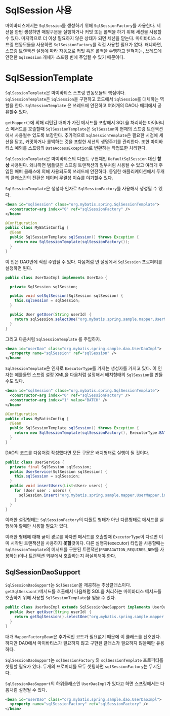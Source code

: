 <a name="SqlSession_사용"></a>

# SqlSession 사용

마이바티스에서는 `SqlSession`를 생성하기 위해 `SqlSessionFactory`를 사용한다. 세션을 한번 생성하면 매핑구문을 실행하거나 커밋 또는 롤백을 하기 위해 세션을 사용할수 있다. 마지막으로 더
이상 필요하지 않은 상태가 되면 세션을 닫는다. 마이바티스 스프링 연동모듈을 사용하면 `SqlSessionFactory`를 직접 사용할 필요가 없다. 왜냐하면, 스프링 트랜잭션 설정에 따라 자동으로 커밋 혹은 롤백을
수행하고 닫혀지는, 쓰레드에 안전한 `SqlSession` 개체가 스프링 빈에 주입될 수 있기 때문이다.

# SqlSessionTemplate

`SqlSessionTemplate`은 마이바티스 스프링 연동모듈의 핵심이다. `SqlSessionTemplate`은 `SqlSession`을 구현하고 코드에서 `SqlSession`를 대체하는 역할을 한다.
`SqlSessionTemplate` 은 쓰레드에 안전하고 여러개의 DAO나 매퍼에서 공유할수 있다.

`getMapper()`에 의해 리턴된 매퍼가 가진 메서드를 포함해서 SQL을 처리하는 마이바티스 메서드를 호출할때 `SqlSessionTemplate`은 `SqlSession`이 현재의 스프링 트랜잭션에서 사용될수
있도록 보장한다. 추가적으로 `SqlSessionTemplate`은 필요한 시점에 세션을 닫고, 커밋하거나 롤백하는 것을 포함한 세션의 생명주기를 관리한다. 또한 마이바티스 예외를
스프링의 `DataAccessException`로 변환하는 작업또한 처리한다.

`SqlSessionTemplate`은 마이바티스의 디폴트 구현체인 `DefaultSqlSession` 대신 **항상** 사용된다. 왜냐하면 템플릿은 스프링 트랜잭션의 일부처럼 사용될 수 있고 여러개 주입된 매퍼
클래스에 의해 사용되도록 쓰레드에 안전하다. 동일한 애플리케이션에서 두개의 클래스간의 전환은 데이터 무결성 이슈를 야기할수 있다.

`SqlSessionTemplate`은 생성자 인자로 `SqlSessionFactory`를 사용해서 생성될 수 있다.

```xml
<bean id="sqlSession" class="org.mybatis.spring.SqlSessionTemplate">
  <constructor-arg index="0" ref="sqlSessionFactory" />
</bean>
```

```java
@Configuration
public class MyBatisConfig {
  @Bean
  public SqlSessionTemplate sqlSession() throws Exception {
    return new SqlSessionTemplate(sqlSessionFactory());
  }
}
```

이 빈은 DAO빈에 직접 주입될 수 있다. 다음처럼 빈 설정에서 `SqlSession` 프로퍼티를 설정하면 된다.

```java
public class UserDaoImpl implements UserDao {

  private SqlSession sqlSession;

  public void setSqlSession(SqlSession sqlSession) {
    this.sqlSession = sqlSession;
  }

  public User getUser(String userId) {
    return sqlSession.selectOne("org.mybatis.spring.sample.mapper.UserMapper.getUser", userId);
  }
}
```

그리고 다음처럼 `SqlSessionTemplate` 를 주입하자.

```xml
<bean id="userDao" class="org.mybatis.spring.sample.dao.UserDaoImpl">
  <property name="sqlSession" ref="sqlSession" />
</bean>
```

`SqlSessionTemplate`은 인자로 `ExecutorType`를 가지는 생성자를 가지고 있다. 이 인자는 예를들면 스프링 설정 XML을 다음처럼 설정해서 배치형태의 `SqlSession`를 만들수도 있다.

```xml
<bean id="sqlSession" class="org.mybatis.spring.SqlSessionTemplate">
  <constructor-arg index="0" ref="sqlSessionFactory" />
  <constructor-arg index="1" value="BATCH" />
</bean>
```

```java
@Configuration
public class MyBatisConfig {
  @Bean
  public SqlSessionTemplate sqlSession() throws Exception {
    return new SqlSessionTemplate(sqlSessionFactory(), ExecutorType.BATCH);
  }
}
```

DAO의 코드를 다음처럼 작성했다면 모든 구문은 배치형태로 실행이 될 것이다.

```java
public class UserService {
  private final SqlSession sqlSession;
  public UserService(SqlSession sqlSession) {
    this.sqlSession = sqlSession;
  }
  public void insertUsers(List<User> users) {
    for (User user : users) {
      sqlSession.insert("org.mybatis.spring.sample.mapper.UserMapper.insertUser", user);
    }
  }
}
```

이러한 설정형태는 `SqlSessionFactory`의 디폴트 형태가 아닌 다른형태로 메서드를 실행해야 할때만 사용할 필요가 있다.

이러한 형태에 대해 굳이 경로를 하자면 메서드를 호출할때 `ExecutorType`이 다르면 이미 시작된 트랜잭션을 사용하지 **못할**것이다. 다른 실행자(executor) 타입을
사용할때는 `SqlSessionTemplate`의 메서드를 구분된 트랜잭션(`PROPAGATION_REQUIRES_NEW`를 사용하는)이나 트랜잭션 외부에서 호출하는지 확실히해야 한다.

## SqlSessionDaoSupport

`SqlSessionDaoSupport`는 `SqlSession`을 제공하는 추상클래스이다. `getSqlSession()`메서드를 호출해서 다음처럼 SQL을 처리하는 마이바티스 메서드를 호출하기 위해
사용할 `SqlSessionTemplate`을 얻을 수 있다.

```java
public class UserDaoImpl extends SqlSessionDaoSupport implements UserDao {
  public User getUser(String userId) {
    return getSqlSession().selectOne("org.mybatis.spring.sample.mapper.UserMapper.getUser", userId);
  }
}
```

대개 `MapperFactoryBean`은 추가적인 코드가 필요없기 때문에 이 클래스를 선호한다. 하지만 DAO에서 마이바티스가 필요하지 않고 구현된 클래스가 필요하지 않을때만 유용하다.

`SqlSessionDaoSupport`는 `sqlSessionFactory` 와 `sqlSessionTemplate` 프로퍼티를 셋팅할 필요가 있다. 두개의 프로퍼티를 모두
셋팅하면 `sqlSessionFactory`는 무시된다.

`SqlSessionDaoSupport`의 하위클래스인 `UserDaoImpl`가 있다고 하면 스프링에서는 다음처럼 설정될 수 있다.

```xml
<bean id="userDao" class="org.mybatis.spring.sample.dao.UserDaoImpl">
  <property name="sqlSessionFactory" ref="sqlSessionFactory" />
</bean>
```
